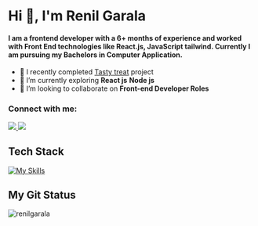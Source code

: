 <h1 align="left">Hi 👋, I'm Renil Garala</h1>
<h4 align="left">I am a frontend developer with a 6+ months of experience and worked with Front End technologies like React.js, JavaScript tailwind. Currently I am pursuing my Bachelors in Computer Application.</h4>

- 🔭 I recently completed <a href ="https://github.com/RenilGarala/Food_Order_Website">Tasty treat</a> project
- 🌱 I’m currently exploring **React js** **Node js**
- 👯 I’m looking to collaborate on **Front-end Developer Roles**

<h3>Connect with me: </h3>
<a href="https://mail.google.com/mail/?view=cm&fs=1&to=renilgarala360004@gmail.com">
    <img src="https://skillicons.dev/icons?i=gmail" />
  </a>
  <a href="https://www.linkedin.com/in/renilgarala/">
    <img src="https://skillicons.dev/icons?i=linkedin" />
  </a>

## Tech Stack
[![My Skills](https://skillicons.dev/icons?i=js,java,py,c,css,html,react,redux,git,tailwind,bootstrap,materialui,babel,vite,vscode,postman&perline=11)](https://skillicons.dev)

<h2>My Git Status</h2>
<p><img align="center" src="https://github-readme-streak-stats.herokuapp.com/?user=renilgarala&" alt="renilgarala" /></p>
